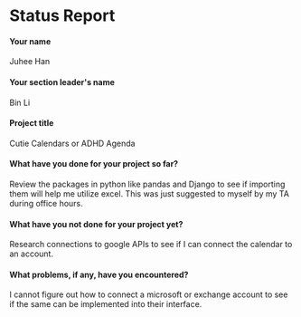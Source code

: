# Status Report

#### Your name

Juhee Han

#### Your section leader's name

Bin Li

#### Project title

Cutie Calendars or ADHD Agenda

#### What have you done for your project so far?

Review the packages in python like pandas and Django to see if importing them will help me utilize excel. This was just suggested to myself by my TA during office hours.

#### What have you not done for your project yet?

Research connections to google APIs to see if I can connect the calendar to an account.

#### What problems, if any, have you encountered?

I cannot figure out how to connect a microsoft or exchange account to see if the same can be implemented into their interface.
